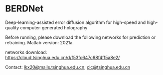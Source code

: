 # BERDNet
Deep-learning-assisted error diffusion algorithm for high-speed and high-quality computer-generated holography

Before running, please download the following networks for prediction or retraining. Matlab version: 2021a.

networks download: https://cloud.tsinghua.edu.cn/d/f53fc647c68f4ff5a8e2/

Contact: lkx20@mails.tsinghua.edu.cn; clc@tsinghua.edu.cn
